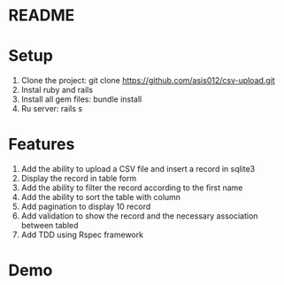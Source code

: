 # README

# Setup
1. Clone the project: git clone https://github.com/asis012/csv-upload.git
2. Instal ruby and rails
3. Install all gem files: bundle install
4. Ru server: rails s

# Features
1. Add the ability to upload a CSV file and insert a record in sqlite3
2. Display the record in table form
3. Add the ability to filter the record according to the first name
4. Add the ability to sort the table with column
5. Add pagination to display 10 record
6. Add validation to show the record and the necessary association between tabled
7. Add TDD using Rspec framework

# Demo
